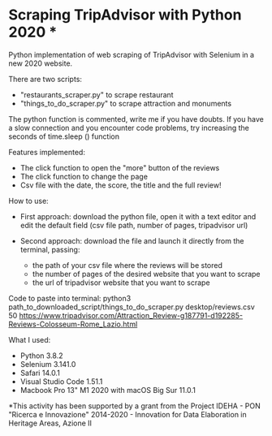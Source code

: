# Scraping TripAdvisor with Python 2020 *

Python implementation of web scraping of TripAdvisor with Selenium in a new 2020 website.

There are two scripts:
  - "restaurants_scraper.py" to scrape restaurant
  - "things_to_do_scraper.py" to scrape attraction and monuments
  
The python function is commented, write me if you have doubts.
If you have a slow connection and you encounter code problems, try increasing the seconds of time.sleep () function

Features implemented: 
  - The click function to open the "more" button of the reviews 
  - The click function to change the page
  - Csv file with the date, the score, the title and the full review!
  
How to use: 
  - First approach: download the python file, open it with a text editor and edit the default field (csv file path, number of pages, tripadvisor url)
  
  - Second approach: download the file and launch it directly from the terminal, passing:
      - the path of your csv file where the reviews will be stored
      - the number of pages of the desired website that you want to scrape
      - the url of tripadvisor website that you want to scrape

Code to paste into terminal: python3 path_to_downloaded_script/things_to_do_scraper.py desktop/reviews.csv 50 https://www.tripadvisor.com/Attraction_Review-g187791-d192285-Reviews-Colosseum-Rome_Lazio.html

What I used:
  - Python 3.8.2
  - Selenium 3.141.0
  - Safari 14.0.1
  - Visual Studio Code 1.51.1
  - Macbook Pro 13" M1 2020 with macOS Big Sur 11.0.1

*This activity has been supported by a grant from the Project IDEHA - PON "Ricerca e Innovazione" 2014-2020 - Innovation for Data Elaboration in Heritage Areas, Azione II
